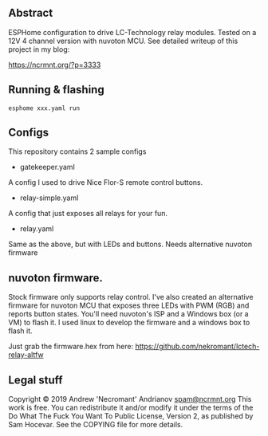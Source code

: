 ## Abstract

ESPHome configuration to drive LC-Technology relay modules. 
Tested on a 12V 4 channel version with nuvoton MCU.
See detailed writeup of this project in my blog:  

https://ncrmnt.org/?p=3333


## Running & flashing

```
esphome xxx.yaml run
```

## Configs

This repository contains 2 sample configs

- gatekeeper.yaml

A config I used to drive Nice Flor-S remote control buttons. 

- relay-simple.yaml

A config that just exposes all relays for your fun. 

- relay.yaml

Same as the above, but with LEDs and buttons. Needs alternative nuvoton firmware

## nuvoton firmware. 

Stock firmware only supports relay control. I've also created an alternative 
firmware for nuvoton MCU that exposes three LEDs with PWM (RGB) and 
reports button states. You'll need nuvoton's ISP and a Windows box (or a VM) to flash it.
I used linux to develop the firmware and a windows box to flash it.

Just grab the firmware.hex from here: https://github.com/nekromant/lctech-relay-altfw

## Legal stuff

Copyright © 2019 Andrew 'Necromant' Andrianov <spam@ncrmnt.org>
This work is free. You can redistribute it and/or modify it under the
terms of the Do What The Fuck You Want To Public License, Version 2,
as published by Sam Hocevar. See the COPYING file for more details.